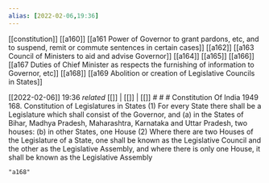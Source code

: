 ```yaml
---
alias: [2022-02-06,19:36]
---
```

[[constitution]] [[a160]] [[a161 Power of Governor to grant pardons, etc, and to suspend, remit or commute sentences in certain cases]] [[a162]] [[a163 Council of Ministers to aid and advise Governor]] [[a164]] [[a165]] [[a166]] [[a167 Duties of Chief Minister as respects the furnishing of information to Governor, etc]] [[a168]] [[a169 Abolition or creation of Legislative Councils in States]]

[[2022-02-06]] 19:36 _related_ [[]] | [[]] | [[]] # # #
Constitution Of India 1949
168. Constitution of Legislatures in States
(1) For every State there shall be a Legislature which shall consist of the Governor, and
(a) in the States of Bihar, Madhya Pradesh, Maharashtra, Karnataka and Uttar Pradesh, two houses:
(b) in other States, one House
(2) Where there are two Houses of the Legislature of a State, one shall be known as the Legislative Council and the other as the Legislative Assembly, and where there is only one House, it shall be known as the Legislative Assembly

```query
"a168"
```